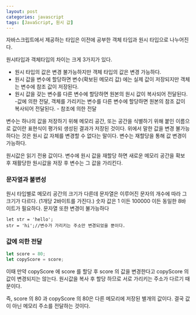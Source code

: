 ```yaml
---
layout: post
categories: javascript
tags: [JavaScript, 원시 값]
---
```

자바스크립트에서 제공하는 타입은 이전에 공부한 객체 타입과 원시 타입으로 나누어진다.

원시타입과 객체타입의 차이는 크게 3가지가 있다.

* 원시 타입의 값은 변경 불가능하지만 객체 타입의 값은 변경 가능하다.
* 원시 값을 변수에 할당하면 변수(확보된 메모리 값) 에는 실제 값이 저장되지만 객체는 변수에 참조 값이 저장된다.
* 원시 값을 갖는 변수를 다른 변수에 할당하면 원본의 원시 값이 복사되어 전달된다. -값에 의한 전달, 객체를 가리키는 변수를 다른 변수에 할당하면 원본의 참조 값이 복사되어 전달된다. - 참조에 의한 전달


변수는 하나의 값을 저장하기 위해 메모리 공간, 또는 공간을 식별하기 위해 붙인 이름으로 값이란 표현식이 평가되 생성된 결과가 저장된 것이다. 
위에서 말한 값을 변경 불가능 하다는 것은 원시 값 자체를 변경할 수 없다는 말이다. 변수는 재할당을 통해 값 변경이 가능하다.

원시값은 읽기 전용 값이다. 변수에 원시 값을 재할당 하면 새로운 메모리 공간을 확보 후 재활당한 원시값을 저장 후 변수는 그 값을 가리킨다.


### 문자열과 불변성

원시 타입별로 메모리 공간의 크기가 다른데 문자열은 이루어진 문자의 개수에 따라 그 크기가 다르다. (1개당 2바이트를 가진다.) 숫자 값은 1 이든 100000 이든 동일한 8바이트가 필요하다. 문자열 또한 변경이 불가능하다

```JS
let str = 'hello';
str = 'hi';//변수가 가리키는 주소만 변경되었을 뿐이다.
```

### 값에 의한 전달

```js
let score = 80;
let copyScore = score;
```

이때 만약 copyScore 에 score 를 할당 후 score 의 값을 변경한다고 copyScore 의 값이 변경되지는 않는다.
원시값을 복사 후 할당 하므로 서로 가리키는 주소가 다르기 때문이다.

즉, score 의 80 과 copyScore 의 80은 다른 메모리에 저장된 별개의 값이다. 결국 값이 아닌 메모리 주소를 전달하는 것이다.
